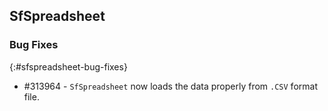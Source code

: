 ## SfSpreadsheet

### Bug Fixes
{:#sfspreadsheet-bug-fixes}

* \#313964 - `SfSpreadsheet` now loads the data properly from `.CSV` format file.